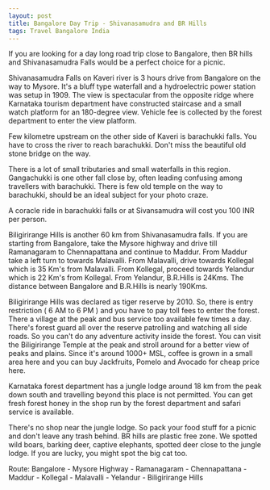 ```yaml
---
layout: post
title: Bangalore Day Trip - Shivanasamudra and BR Hills
tags: Travel Bangalore India
---
```



If you are looking for a day long road trip close to Bangalore, then BR hills and Shivanasamudra Falls would be a perfect choice for a picnic.

Shivanasamudra Falls on Kaveri river is 3 hours drive from Bangalore on the way to Mysore. It's a bluff type waterfall and a hydroelectric power station was setup in 1909. The view is spectacular from the opposite ridge where Karnataka tourism department have constructed staircase and a small watch platform for an 180-degree view. Vehicle fee is collected by the forest department to enter the view platform.

Few kilometre upstream on the other side of Kaveri is barachukki falls. You have to cross the river to reach barachukki. Don't miss the beautiful old stone bridge on the way.

There is a lot of small tributaries and small waterfalls in this region. Gangachukki is one other fall close by, often leading confusing among travellers with barachukki. There is few old temple on the way to barachukki, should be an ideal subject for your photo craze.

A coracle ride in barachukki falls or at Sivansamudra will cost you 100 INR per person.

Biligirirange Hills is another 60 km from Shivanasamudra falls. If you are starting from Bangalore, take the Mysore highway and drive till Ramanagaram to Chennapattana and continue to  Maddur. From Maddur take a left turn to towards Malavalli. From Malavalli, drive towards Kollegal which is 35 Km's from Malavalli. From Kollegal, proceed towards Yelandur which is 22 Km's from Kollegal. From Yelandur, B.R.Hills is 24Kms. The distance between Bangalore and B.R.Hills is nearly 190Kms.

Biligirirange Hills was declared as tiger reserve by 2010. So, there is entry restriction ( 6 AM to 6 PM ) and you have to pay toll fees to enter the forest. There a village at the peak and bus service too available few times a day. There's forest guard all over the reserve patrolling and watching all side roads. So you can't do any adventure activity inside the forest. You can visit the Biligirirange Temple at the peak and stroll around for a better view of peaks and plains. Since it's around 1000+ MSL, coffee is grown in a small area here and you can buy Jackfruits, Pomelo and Avocado for cheap price here.

Karnataka forest department has a jungle lodge around 18 km from the peak down south and travelling beyond this place is not permitted. You can get fresh forest honey in the shop run by the forest department and safari service is available.

There's no shop near the jungle lodge. So pack your food stuff for a picnic and don't leave any trash behind. BR hills are plastic free zone. We spotted wild boars, barking deer, captive elephants, spotted deer close to the jungle lodge. If you are lucky, you might spot the big cat too.


Route: Bangalore - Mysore Highway - Ramanagaram -  Chennapattana - Maddur - Kollegal - Malavalli - Yelandur - Biligirirange Hills
